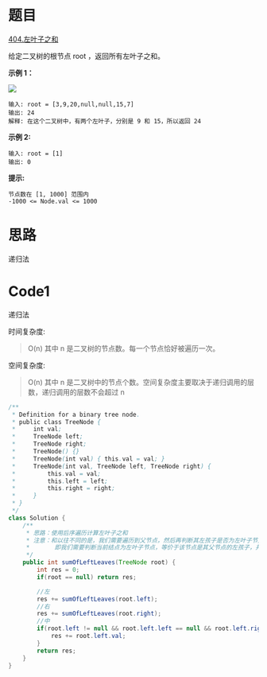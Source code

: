 # 题目
[404.左叶子之和](https://leetcode.cn/problems/sum-of-left-leaves/)

给定二叉树的根节点 root ，返回所有左叶子之和。



**示例 1：**

![](https://assets.leetcode.com/uploads/2021/04/08/leftsum-tree.jpg)

``` 
输入: root = [3,9,20,null,null,15,7]
输出: 24
解释: 在这个二叉树中，有两个左叶子，分别是 9 和 15，所以返回 24
```
**示例 2:**

``` 
输入: root = [1]
输出: 0
```


**提示:**

``` 
节点数在 [1, 1000] 范围内
-1000 <= Node.val <= 1000
```

# 思路
递归法

# Code1
递归法

时间复杂度:
>O(n)  其中 n 是二叉树的节点数。每一个节点恰好被遍历一次。

空间复杂度:
> O(n)  其中 n 是二叉树中的节点个数。空间复杂度主要取决于递归调用的层数，递归调用的层数不会超过 n  

```java
/**
 * Definition for a binary tree node.
 * public class TreeNode {
 *     int val;
 *     TreeNode left;
 *     TreeNode right;
 *     TreeNode() {}
 *     TreeNode(int val) { this.val = val; }
 *     TreeNode(int val, TreeNode left, TreeNode right) {
 *         this.val = val;
 *         this.left = left;
 *         this.right = right;
 *     }
 * }
 */
class Solution {
    /**
     * 思路：使用后序遍历计算左叶子之和
     * 注意：和以往不同的是，我们需要遍历到父节点，然后再判断其左孩子是否为左叶子节点。
     *       即我们需要判断当前结点为左叶子节点，等价于该节点是其父节点的左孩子，并且该节点的左右孩子均为空。
     */
    public int sumOfLeftLeaves(TreeNode root) {
        int res = 0;
        if(root == null) return res;

        //左
        res += sumOfLeftLeaves(root.left);
        //右
        res += sumOfLeftLeaves(root.right);
        //中
        if(root.left != null && root.left.left == null && root.left.right == null){
            res += root.left.val;
        }
        return res;
    }
}
```
